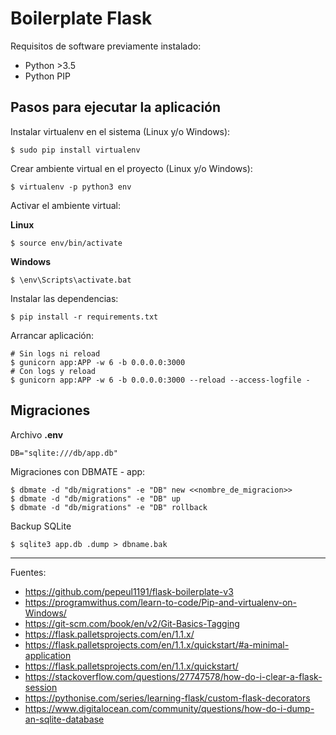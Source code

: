 # Boilerplate Flask

Requisitos de software previamente instalado:

+ Python >3.5
+ Python PIP

## Pasos para ejecutar la aplicación

Instalar virtualenv en el sistema (Linux y/o Windows):

    $ sudo pip install virtualenv

Crear ambiente virtual en el proyecto (Linux y/o Windows):

    $ virtualenv -p python3 env

Activar el ambiente virtual:

<b>Linux</b>

    $ source env/bin/activate

<b>Windows</b>
    
    $ \env\Scripts\activate.bat

Instalar las dependencias:

    $ pip install -r requirements.txt
  
Arrancar aplicación:

    # Sin logs ni reload
    $ gunicorn app:APP -w 6 -b 0.0.0.0:3000
    # Con logs y reload
    $ gunicorn app:APP -w 6 -b 0.0.0.0:3000 --reload --access-logfile -

## Migraciones

Archivo <b>.env</b>

    DB="sqlite:///db/app.db"

Migraciones con DBMATE - app:

    $ dbmate -d "db/migrations" -e "DB" new <<nombre_de_migracion>>
    $ dbmate -d "db/migrations" -e "DB" up
    $ dbmate -d "db/migrations" -e "DB" rollback

Backup SQLite

    $ sqlite3 app.db .dump > dbname.bak

---

Fuentes:

+ https://github.com/pepeul1191/flask-boilerplate-v3
+ https://programwithus.com/learn-to-code/Pip-and-virtualenv-on-Windows/
+ https://git-scm.com/book/en/v2/Git-Basics-Tagging
+ https://flask.palletsprojects.com/en/1.1.x/
+ https://flask.palletsprojects.com/en/1.1.x/quickstart/#a-minimal-application
+ https://flask.palletsprojects.com/en/1.1.x/quickstart/
+ https://stackoverflow.com/questions/27747578/how-do-i-clear-a-flask-session
+ https://pythonise.com/series/learning-flask/custom-flask-decorators
+ https://www.digitalocean.com/community/questions/how-do-i-dump-an-sqlite-database